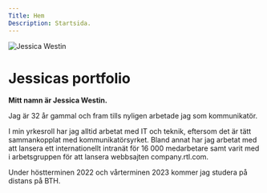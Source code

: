 ```yaml
---
Title: Hem
Description: Startsida.
---
```

<div class="img-right">
    <img src="image/jessicawestin200x200.jpeg?crop=160,180,10,10" alt="Jessica Westin">
</div>

Jessicas portfolio
==================


**Mitt namn är Jessica Westin.**

Jag är 32 år gammal och fram tills nyligen arbetade jag som kommunikatör.

I min yrkesroll har jag alltid arbetat med IT och teknik, eftersom det är tätt sammankopplat med kommunikatörsyrket. Bland annat har jag arbetat med att lansera ett internationellt intranät för 16 000 medarbetare samt varit med i arbetsgruppen för att lansera webbsajten company.rtl.com.

Under höstterminen 2022 och vårterminen 2023 kommer jag studera på distans på BTH.

